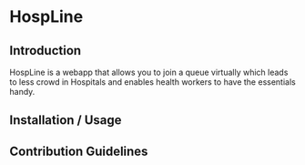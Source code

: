 # HospLine

## Introduction
HospLine is a webapp that allows you to join a queue virtually which leads to less crowd in Hospitals and enables health workers to have the essentials handy.

## Installation / Usage

## Contribution Guidelines
